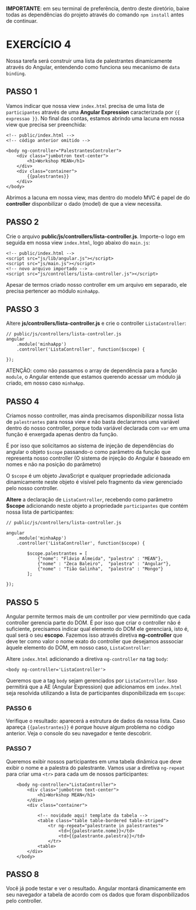 **IMPORTANTE**: em seu terminal de preferência, dentro deste diretório, baixe todas as dependências do projeto através do comando `npm install` antes de continuar.

# EXERCÍCIO 4
Nossa tarefa será construir uma lista de palestrantes dinamicamente através do Angular, entendendo como funciona seu mecanismo de `data binding`.


## PASSO 1 
Vamos indicar que nossa view `index.html` precisa de uma lista de `participantes` através de uma **Angular Expression** caracterizada por `{{ expressao }}`. No final das contas, estamos abrindo uma lacuna em nossa view que precisa ser preenchida:


```
<!-- public/index.html -->
<!-- código anterior omitido -->

<body ng-controller="PalestrantesControler">
    <div class="jumbotron text-center">
        <h1>Workshop MEAN</h1>
    </div>
    <div class="container">
        {{palestrantes}}
    </div>
</body>
```
Abrimos a lacuna em nossa view, mas dentro do modelo MVC é papel de do **controller** disponbilizar o dado (model) de que a view necessita.

## PASSO 2 

Crie o arquivo **public/js/controllers/lista-controller.js**. Importe-o logo em seguida em nossa view `index.html`, logo abaixo do `main.js`:

```
<!-- public/index.html -->
<script src="js/lib/angular.js"></script>
<script src="js/main.js"></script>
<!-- novo arquivo importado -->
<script src="js/controllers/lista-controller.js"></script>
```

Apesar de termos criado nosso controller em um arquivo em separado, ele precisa pertencer ao módulo `minhaApp`.

## PASSO 3
Altere **js/controllers/lista-controller.js** e crie o controller `ListaController`:

```
// public/js/controllers/lista-controller.js
angular
    .module('minhaApp')
    .controller('ListaController', function($scope) {
    
});
```

ATENÇÃO: como não passamos o array de dependência para a função `module`, o Angular entende que estamos querendo acessar um módulo já criado, em nosso caso `minhaApp`.

## PASSO 4

Criamos nosso controller, mas ainda precisamos disponibilizar nossa lista de `palestrantes` para nossa view e não basta declararmos uma variável dentro do nosso controller, porque toda variável declarada com `var` em uma função é enxergada apenas dentro da função.

É por isso que solicitamos ao sistema de injeção de dependências do angular o objeto `$scope` passando-o como parâmetro da função que representa nosso controller (O sistema de injeção do Angular é baseado em nomes e não na posição do parâmetro)

O `$scope` é um objeto JavaScript e qualquer propriedade adicionada dinamicamente neste objeto é visível pelo fragmento da view gerenciado pelo nosso controller.

**Altere** a declaração de `ListaController`, recebendo como parâmetro **$scope** adicionando neste objeto a propriedade `participantes` que contém nossa lista de participantes:

```
// public/js/controllers/lista-controller.js

angular
    .module('minhaApp')
    .controller('ListaController', function($scope) {

        $scope.palestrantes = [
            {"nome": "Flávio Almeida", "palestra" : "MEAN"},
            {"nome" : "Zeca Baleiro",  "palestra" : "Angular"},
            {"nome" : "Tião Galinha",  "palestra" : "Mongo"}
        ];

});
```

## PASSO 5
Angular permite termos mais de um controller por view permitindo que cada controller gerencia parte do DOM. É por isso que criar o controller não é suficiente, precisamos indicar qual elemento do DOM ele gerenciará, isto é, qual será o seu **escopo**. Fazemos isso através diretiva **ng-controller** 
que deve ter como valor o nome exato do controller que desejamos asssociar àquele elemento do DOM, em nosso caso, `ListaController`:

Altere `index.html` adicionando a diretiva `ng-controller` na tag `body`:

```
<body ng-controller='ListaController'>
```

Queremos que a tag `body` sejam gerenciados por `ListaController`. Isso permitirá que a AE (Angular Expression) que adicionamos em `index.html` seja resolvida utilizando a lista de participantes disponibilizada em `$scope`:

### PASSO 6
Verifique o resultado: aparecerá a estrutura de dados da nossa lista. Caso apareça `{{palestrantes}}` é porque houve algum problema no código anterior. Veja o console do seu navegador e tente descobrir.


### PASSO 7 
Queremos exibir nossos participantes em uma tabela dinâmica que deve exibir o nome e a palestra do palestrante. Vamos usar a diretiva `ng-repeat` para criar uma `<tr>` para cada um de nossos participantes:

```
    <body ng-controller="ListaController">
        <div class="jumbotron text-center">
            <h1>Workshop MEAN</h1>
        </div>
        <div class="container">

            <!-- novidade aqui! template da tabela -->
            <table class="table table-bordered table-striped">
                <tr ng-repeat="palestrante in palestrantes">
                    <td>{{palestrante.nome}}</td>
                    <td>{{palestrante.palestra}}</td>
                </tr>
            <table>
        </div>
    </body>
```

## PASSO 8

Você já pode testar e ver o resultado. Angular montará dinamicamente em seu navegador a tabela de acordo com os dados que foram disponbilizados pelo controller. 



